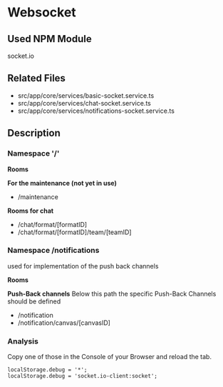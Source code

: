 # Websocket

## Used NPM Module 
socket.io

## Related Files 
- src/app/core/services/basic-socket.service.ts
- src/app/core/services/chat-socket.service.ts 
- src/app/core/services/notifications-socket.service.ts

## Description

### Namespace '/'

**Rooms**

**For the maintenance (not yet in use)**  
- /maintenance

**Rooms for chat**  
- /chat/format/\[formatID]
- /chat/format/\[formatID]/team/\[teamID]


### Namespace /notifications
used for implementation of the push back channels

**Rooms**  

**Push-Back channels**
Below this path the specific Push-Back Channels should be defined
- /notification 
- /notification/canvas/\[canvasID]

  
### Analysis
Copy one of those in the Console of your Browser and reload the tab.

    localStorage.debug = '*';
    localStorage.debug = 'socket.io-client:socket';
